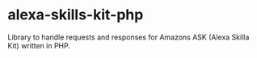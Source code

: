 # alexa-skills-kit-php
Library to handle requests and responses for Amazons ASK (Alexa Skilla Kit) written in PHP.